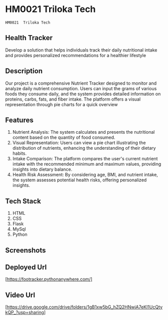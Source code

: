 # HM0021 Triloka Tech
    HM0021  Triloka Tech 
## Health Tracker
Develop a solution that helps individuals track their daily nutritional intake and provides personalized recommendations for a healthier lifestyle
## Description
Our project is a comprehensive Nutrient Tracker designed to monitor and analyze daily nutrient consumption. Users can input the grams of various foods they consume daily, and the system provides detailed information on proteins, carbs, fats, and fiber intake. The platform offers a visual representation through pie charts for a quick overview

## Features
1. Nutrient Analysis: The system calculates and presents the nutritional content based on the quantity of food consumed.
2. Visual Representation: Users can view a pie chart illustrating the distribution of nutrients, enhancing the understanding of their dietary habits.
3. Intake Comparison: The platform compares the user's current nutrient intake with the recommended minimum and maximum values, providing insights into dietary balance.
4. Health Risk Assessment: By considering age, BMI, and nutrient intake, the system assesses potential health risks, offering personalized insights.

## Tech Stack
1. HTML
2. CSS
3. Flask
4. MySql
5. Python

## Screenshots


## Deployed Url
[https://footracker.pythonanywhere.com/]

## Video Url
[https://drive.google.com/drive/folders/1gB1xw5bG_hZQ2HNwiA7eKl1UcQtykQP_?usp=sharing]


